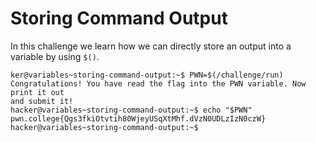 # Storing Command Output
In this challenge we learn how we can directly store an output into a variable by using `$()`.
```
ker@variables~storing-command-output:~$ PWN=$(/challenge/run)
Congratulations! You have read the flag into the PWN variable. Now print it out
and submit it!
hacker@variables~storing-command-output:~$ echo "$PWN"
pwn.college{Qgs3fkiOtvtih80WjeyUSqXtMhf.dVzN0UDLzIzN0czW}
hacker@variables~storing-command-output:~$
```
